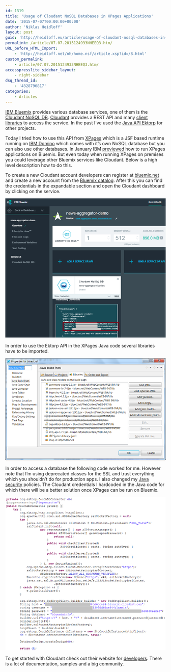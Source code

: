 ```yaml
---
id: 1319
title: 'Usage of Cloudant NoSQL Databases in XPages Applications'
date: '2015-07-07T00:00:00+00:00'
author: 'Niklas Heidloff'
layout: post
guid: 'http://heidloff.eu/article/usage-of-cloudant-nosql-databases-in-xpages-applications/'
permalink: /article/07.07.2015124933NHEEQ3.htm/
URL_before_HTML_Import:
    - 'http://heidloff.net/nh/home.nsf/article.xsp?id=/8.html'
custom_permalink:
    - article/07.07.2015124933NHEEQ3.htm/
accesspresslite_sidebar_layout:
    - right-sidebar
dsq_thread_id:
    - '4328796817'
categories:
    - Articles
---
```


 [IBM Bluemix](https://bluemix.net/) provides various database services, one of them is the [Cloudant NoSQL DB](https://console.ng.bluemix.net/catalog/cloudant-nosql-db/). [Cloudant](https://cloudant.com/) provides a REST API and many [client libraries](https://docs.cloudant.com/libraries.html) to access the service. In the past I’ve used the [Java API Ektorp](http://ektorp.org/reference_documentation.html) for other projects.

 Today I tried how to use this API from [XPages](http://xpages.info/) which is a JSF based runtime running on [IBM Domino](http://www-03.ibm.com/software/products/en/ibmdomino) which comes with it’s own NoSQL database but you can also use other databases. In January IBM [previewed](http://heidloff.net/nh/home.nsf/article.xsp?id=26.01.2015175730NHEMVZ.htm) how to run XPages applications on Bluemix. But even today when running XPages on premises you could leverage other Bluemix services like Cloudant. Below is a high level description how to do this.

 To create a new Cloudant account developers can register at [bluemix.net](https://bluemix.net/) and create a new account from the [Bluemix catalog](https://console.ng.bluemix.net/catalog/cloudant-nosql-db/). After this you can find the credentials in the expandable section and open the Cloudant dashboard by clicking on the service.

![image](/assets/img/2015/07/cloudantbluemixui.png)

 In order to use the Ektorp API in the XPages Java code several libraries have to be imported.

![image](/assets/img/2015/07/cloudantdep.png)

 In order to access a database the following code worked for me. However note that I’m using deprecated classes for the SSL and trust everything which you shouldn’t do for production apps. I also changed my [Java security](http://www.wissel.net/blog/d6plinks/SHWL-8JYAT5) policies. The Cloudant credentials I hardcoded in the Java code for which there will be a better solution once XPages can be run on Bluemix.

![image](/assets/img/2015/07/cloudantxpages.png)

 To get started with Cloudant check out their website for [developers](https://cloudant.com/for-developers/). There is a lot of documentation, samples and a big community.